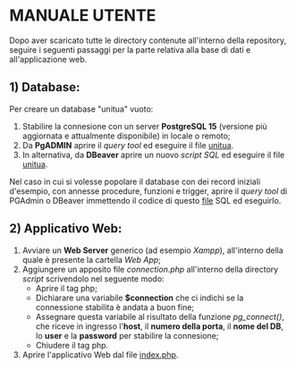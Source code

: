 # MANUALE UTENTE

Dopo aver scaricato tutte le directory contenute all'interno della repository, seguire i seguenti passaggi per la parte relativa alla base di dati e all'applicazione web.

## 1) Database:
Per creare un database "unitua" vuoto:
1. Stabilire la connesione con un server **PostgreSQL 15** (versione più aggiornata e attualmente disponibile) in locale o remoto;
2. Da **PgADMIN** aprire il *query tool* ed eseguire il file [unitua](../database/unitua.sql).
3. In alternativa, da **DBeaver** aprire un nuovo *script SQL* ed eseguire il file [unitua](../database/unitua.sql).  

Nel caso in cui si volesse popolare il database con dei record iniziali d'esempio, con annesse procedure, funzioni e trigger, aprire il *query tool* di PGAdmin o DBeaver immettendo il codice di questo [file](../database/unitua_popolazione_tabelle.sql) SQL ed eseguirlo.

## 2) Applicativo Web:
1. Avviare un **Web Server** generico (ad esempio *Xampp*), all'interno della quale è presente la cartella *Web App*;
2. Aggiungere un apposito file *connection.php* all'interno della directory *script* scrivendolo nel seguente modo:
    - Aprire il tag php;
    - Dichiarare una variabile **$connection** che ci indichi se la connessione stabilita è andata a buon fine;
    - Assegnare questa variabile al risultato della funzione *pg_connect()*, che riceve in ingresso l'**host**, il **numero della porta**, il **nome del DB**, lo **user** e la **password** per stabilire la connesione;
    - Chiudere il tag php.
3. Aprire l'applicativo Web dal file [index.php](../web%20app/pagine/index.php).
